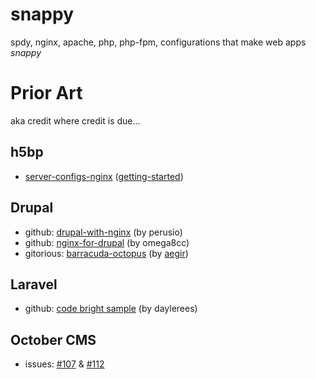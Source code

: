snappy
======

spdy, nginx, apache, php, php-fpm, configurations that make web apps *snappy*


# Prior Art
aka credit where credit is due...

## h5bp
* [server-configs-nginx](https://github.com/h5bp/server-configs-nginx) ([getting-started](https://github.com/h5bp/server-configs-nginx/blob/master/doc/getting-started.md))

## Drupal
* github: [drupal-with-nginx](https://github.com/perusio/drupal-with-nginx) (by perusio)
* github: [nginx-for-drupal](https://github.com/omega8cc/nginx-for-drupal) (by omega8cc)
* gitorious: [barracuda-octopus](https://gitorious.org/aegir/barracuda-octopus) (by [aegir](https://gitorious.org/aegir))

## Laravel
* github: [code bright sample](https://github.com/daylerees/laravel-website-configs/blob/master/nginx.conf) (by daylerees)

## October CMS
* issues: [#107](https://github.com/octobercms/october/issues/107) & [#112](https://github.com/octobercms/october/issues/112)
